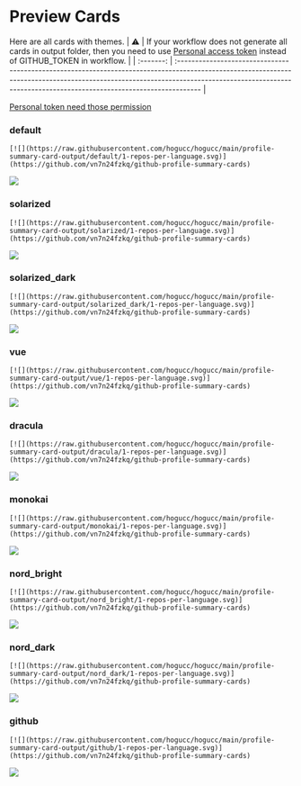 
# Preview Cards

Here are all cards with themes.
| :warning: | If your workflow does not generate all cards in output folder, then you need to use [Personal access token](https://docs.github.com/en/actions/configuring-and-managing-workflows/creating-and-storing-encrypted-secrets) instead of GITHUB_TOKEN in workflow. |
| :-------: | :------------------------------------------------------------------------------------------------------------------------------------------------------------------------------------------------------------------------------------------------ |

[Personal token need those permission](https://github.com/vn7n24fzkq/github-profile-summary-cards/wiki/Personal-access-token-permissions)


### default


```
[![](https://raw.githubusercontent.com/hogucc/hogucc/main/profile-summary-card-output/default/1-repos-per-language.svg)](https://github.com/vn7n24fzkq/github-profile-summary-cards)
```
![](https://raw.githubusercontent.com/hogucc/hogucc/main/profile-summary-card-output/default/1-repos-per-language.svg)


### solarized


```
[![](https://raw.githubusercontent.com/hogucc/hogucc/main/profile-summary-card-output/solarized/1-repos-per-language.svg)](https://github.com/vn7n24fzkq/github-profile-summary-cards)
```
![](https://raw.githubusercontent.com/hogucc/hogucc/main/profile-summary-card-output/solarized/1-repos-per-language.svg)


### solarized_dark


```
[![](https://raw.githubusercontent.com/hogucc/hogucc/main/profile-summary-card-output/solarized_dark/1-repos-per-language.svg)](https://github.com/vn7n24fzkq/github-profile-summary-cards)
```
![](https://raw.githubusercontent.com/hogucc/hogucc/main/profile-summary-card-output/solarized_dark/1-repos-per-language.svg)


### vue


```
[![](https://raw.githubusercontent.com/hogucc/hogucc/main/profile-summary-card-output/vue/1-repos-per-language.svg)](https://github.com/vn7n24fzkq/github-profile-summary-cards)
```
![](https://raw.githubusercontent.com/hogucc/hogucc/main/profile-summary-card-output/vue/1-repos-per-language.svg)


### dracula


```
[![](https://raw.githubusercontent.com/hogucc/hogucc/main/profile-summary-card-output/dracula/1-repos-per-language.svg)](https://github.com/vn7n24fzkq/github-profile-summary-cards)
```
![](https://raw.githubusercontent.com/hogucc/hogucc/main/profile-summary-card-output/dracula/1-repos-per-language.svg)


### monokai


```
[![](https://raw.githubusercontent.com/hogucc/hogucc/main/profile-summary-card-output/monokai/1-repos-per-language.svg)](https://github.com/vn7n24fzkq/github-profile-summary-cards)
```
![](https://raw.githubusercontent.com/hogucc/hogucc/main/profile-summary-card-output/monokai/1-repos-per-language.svg)


### nord_bright


```
[![](https://raw.githubusercontent.com/hogucc/hogucc/main/profile-summary-card-output/nord_bright/1-repos-per-language.svg)](https://github.com/vn7n24fzkq/github-profile-summary-cards)
```
![](https://raw.githubusercontent.com/hogucc/hogucc/main/profile-summary-card-output/nord_bright/1-repos-per-language.svg)


### nord_dark


```
[![](https://raw.githubusercontent.com/hogucc/hogucc/main/profile-summary-card-output/nord_dark/1-repos-per-language.svg)](https://github.com/vn7n24fzkq/github-profile-summary-cards)
```
![](https://raw.githubusercontent.com/hogucc/hogucc/main/profile-summary-card-output/nord_dark/1-repos-per-language.svg)


### github


```
[![](https://raw.githubusercontent.com/hogucc/hogucc/main/profile-summary-card-output/github/1-repos-per-language.svg)](https://github.com/vn7n24fzkq/github-profile-summary-cards)
```
![](https://raw.githubusercontent.com/hogucc/hogucc/main/profile-summary-card-output/github/1-repos-per-language.svg)


